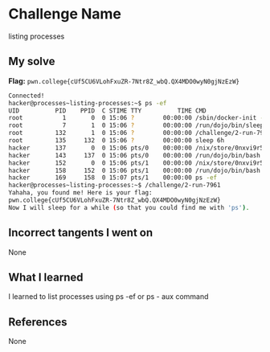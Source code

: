 # Challenge Name
listing processes

## My solve
**Flag:** `pwn.college{cUf5CU6VLohFxuZR-7Ntr8Z_wbQ.QX4MDO0wyN0gjNzEzW}`

```bash
Connected!
hacker@processes~listing-processes:~$ ps -ef
UID          PID    PPID  C STIME TTY          TIME CMD
root           1       0  0 15:06 ?        00:00:00 /sbin/docker-init -- /nix/var/nix/profiles/dojo-workspace/bin/dojo-i
root           7       1  0 15:06 ?        00:00:00 /run/dojo/bin/sleep 6h
root         132       1  0 15:06 ?        00:00:00 /challenge/2-run-7961
root         135     132  0 15:06 ?        00:00:00 sleep 6h
hacker       137       0  0 15:06 pts/0    00:00:00 /nix/store/0nxvi9r5ymdlr2p24rjj9qzyms72zld1-bash-interactive-5.2p37/
hacker       143     137  0 15:06 pts/0    00:00:00 /run/dojo/bin/bash --login
hacker       152       0  0 15:06 pts/1    00:00:00 /nix/store/0nxvi9r5ymdlr2p24rjj9qzyms72zld1-bash-interactive-5.2p37/
hacker       158     152  0 15:06 pts/1    00:00:00 /run/dojo/bin/bash --login
hacker       169     158  0 15:07 pts/1    00:00:00 ps -ef
hacker@processes~listing-processes:~$ /challenge/2-run-7961
Yahaha, you found me! Here is your flag:
pwn.college{cUf5CU6VLohFxuZR-7Ntr8Z_wbQ.QX4MDO0wyN0gjNzEzW}
Now I will sleep for a while (so that you could find me with 'ps').
```
## Incorrect tangents I went on
None

## What I learned
I learned to list processes using ps -ef or ps - aux command

## References 
None
